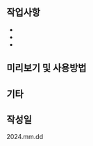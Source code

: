 <!-- 
1. 제목은 50자 이내
2. 장황하게 설명하지 않고 간단하게 기술
3. 과거 시제 사용 X 
4. 명사형 어미 사용

* 제목양식
[태그] 제목 #이슈번호
태그 첫 글자는 대문자로
예시) [Feat] 로그인 기능 구현 #32

* 제목 태그 종류
[Feat] 새로운 기능 추가
[Fix] 버그 수정
[Docs] 문서 수정
[Style] 코드 포맷팅, 세미콜론 누락, 코드 변경이 없는 경우
[Design] CSS 등 사용자 UI 디자인 변경
[Refactor] 코드 리팩토링
[Test] 테스트 코드, 리팩토링 테스트 코드 추가
[Chore] 빌드 업무 수정, 패키지 매니저 수정


* 작성 후 이슈, 라벨, 마일스톤 등 연결하기
* Assignees : 작업자
-->


## 작업사항
<!-- 작업한 내용 작성 -->
- 
- 
- 

## 미리보기 및 사용방법
<!-- 미리보기 파일 첨부와 함께 사용 방법 작성. 이미지, 동영상 등 작업 내용을 확인할 수 있는 파일 첨부 -->


## 기타
<!-- 필요한 경우 작성 -->


## 작성일
<!-- 풀 리퀘스트 작성한 날짜 작성 yyyy.mm.dd -->
2024.mm.dd
